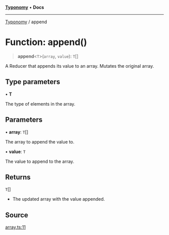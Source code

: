 [**Typonomy**](../README.md) • **Docs**

***

[Typonomy](../globals.md) / append

# Function: append()

> **append**\<`T`\>(`array`, `value`): `T`[]

A Reducer that appends its value to an array. Mutates the original array.

## Type parameters

• **T**

The type of elements in the array.

## Parameters

• **array**: `T`[]

The array to append the value to.

• **value**: `T`

The value to append to the array.

## Returns

`T`[]

- The updated array with the value appended.

## Source

[array.ts:11](https://github.com/softcraft-development/typonomy/blob/98e4fa0887f0ca1053297997df20bd5aab7be107/src/array.ts#L11)
